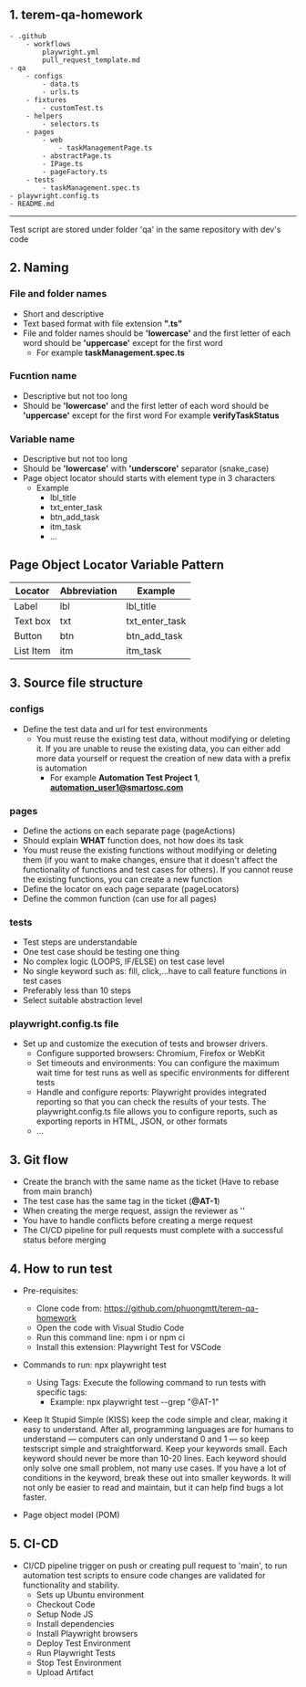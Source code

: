 ## 1. terem-qa-homework
    - .github
        - workflows
            playwright.yml
            pull_request_template.md
    - qa
        - configs
            - data.ts
            - urls.ts
        - fixtures
            - customTest.ts
        - helpers
            - selectors.ts
        - pages
            - web
                - taskManagementPage.ts
            - abstractPage.ts
            - IPage.ts
            - pageFactory.ts
        - tests
            - taskManagement.spec.ts
    - playwright.config.ts
    - README.md
---
Test script are stored under folder 'qa' in the same repository with dev's code

## 2. Naming 
### File and folder names
- Short and descriptive
- Text based format with file extension **".ts"**
- File and folder names should be **'lowercase'** and the first letter of each word should be **'uppercase'** except for the first word
    + For example **taskManagement.spec.ts**

### Fucntion name
- Descriptive but not too long
- Should be **'lowercase'** and the first letter of each word should be **'uppercase'** except for the first word
    For example **verifyTaskStatus**

### Variable name
- Descriptive but not too long
- Should be **'lowercase'** with **'underscore'** separator (snake_case)
- Page object locator should starts with element type in 3 characters
  - Example
    - lbl_title
    - txt_enter_task
    - btn_add_task
    - itm_task
    - ...

## Page Object Locator Variable Pattern

| Locator       | Abbreviation | Example           |
|---------------|--------------|-------------------|
| Label         | lbl          | lbl_title         |
| Text box      | txt          | txt_enter_task    |
| Button        | btn          | btn_add_task      |
| List Item     | itm          | itm_task          |

## 3. Source file structure
### configs
- Define the test data and url for test environments 
    - You must reuse the existing test data, without modifying or deleting it. If you are unable to reuse the existing data, you can either add more data yourself or request the creation of new data with a prefix is automation
        + For example **Automation Test Project 1**, **automation_user1@smartosc.com**

### pages
- Define the actions on each separate page (pageActions)
- Should explain **WHAT** function does, not how does its task
- You must reuse the existing functions without modifying or deleting them (if you want to make changes, ensure that it doesn't affect the functionality of functions and test cases for others). If you cannot reuse the existing functions, you can create a new function
- Define the locator on each page separate (pageLocators)
- Define the common function (can use for all pages)

### tests
- Test steps are understandable
- One test case should be testing one thing
- No complex logic (LOOPS, IF/ELSE) on test case level
- No single keyword such as: fill, click,...have to call feature functions in test cases
- Preferably less than 10 steps
- Select suitable abstraction level

### playwright.config.ts file
- Set up and customize the execution of tests and browser drivers.
    - Configure supported browsers: Chromium, Firefox or WebKit
    - Set timeouts and environments: You can configure the maximum wait time for test runs as well as specific environments for different tests
    - Handle and configure reports: Playwright provides integrated reporting so that you can check the results of your tests. The playwright.config.ts file allows you to configure reports, such as exporting reports in HTML, JSON, or other formats
    - ...

## 3. Git flow
- Create the branch with the same name as the ticket (Have to rebase from main branch)
- The test case has the same tag in the ticket (**@AT-1**)
- When creating the merge request, assign the reviewer as ''
- You have to handle conflicts before creating a merge request
- The CI/CD pipeline for pull requests must complete with a successful status before merging

## 4. How to run test
- Pre-requisites:
    + Clone code from: https://github.com/phuongmtt/terem-qa-homework
    + Open the code with Visual Studio Code
    + Run this command line: npm i or npm ci
    + Install this extension: Playwright Test for VSCode
- Commands to run: npx playwright test
    - Using Tags: Execute the following command to run tests with specific tags:
        + Example: npx playwright test --grep "@AT-1"

- Keep It Stupid Simple (KISS) keep the code simple and clear, making it easy to understand. After all, programming languages are for humans to understand — computers can only understand 0 and 1 — so keep testscript simple and straightforward. Keep your keywords small. Each keyword should never be more than 10-20 lines.
Each keyword should only solve one small problem, not many use cases. If you have a lot of conditions in the keyword, break these out into smaller keywords. It will not only be easier to read and maintain, but it can help find bugs a lot faster.

- Page object model (POM)

## 5. CI-CD
- CI/CD pipeline trigger on push or creating pull request to 'main', to run automation test scripts to ensure code changes are validated for functionality and stability.
    + Sets up Ubuntu environment
    + Checkout Code
    + Setup Node JS
    + Install dependencies
    + Install Playwright browsers
    + Deploy Test Environment
    + Run Playwright Tests
    + Stop Test Environment
    + Upload Artifact